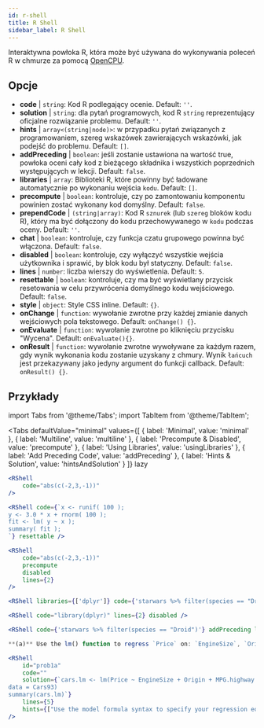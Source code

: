 ```yaml
---
id: r-shell
title: R Shell
sidebar_label: R Shell
---
```


Interaktywna powłoka R, która może być używana do wykonywania poleceń R w chmurze za pomocą [OpenCPU](https://www.opencpu.org/).

## Opcje

* __code__ | `string`: Kod R podlegający ocenie. Default: `''`.
* __solution__ | `string`: dla pytań programowych, kod R `string` reprezentujący oficjalne rozwiązanie problemu. Default: `''`.
* __hints__ | `array<(string|node)>`: w przypadku pytań związanych z programowaniem, szereg wskazówek zawierających wskazówki, jak podejść do problemu. Default: `[]`.
* __addPreceding__ | `boolean`: jeśli zostanie ustawiona na wartość true, powłoka oceni cały kod z bieżącego składnika i wszystkich poprzednich występujących w lekcji. Default: `false`.
* __libraries__ | `array`: Biblioteki R, które powinny być ładowane automatycznie po wykonaniu wejścia `kodu`. Default: `[]`.
* __precompute__ | `boolean`: kontroluje, czy po zamontowaniu komponentu powinien zostać wykonany kod domyślny. Default: `false`.
* __prependCode__ | `(string|array)`: Kod R `sznurek` (lub `szereg` bloków kodu R), który ma być dołączony do kodu przechowywanego w `kodu` podczas oceny. Default: `''`.
* __chat__ | `boolean`: kontroluje, czy funkcja czatu grupowego powinna być włączona. Default: `false`.
* __disabled__ | `boolean`: kontroluje, czy wyłączyć wszystkie wejścia użytkownika i sprawić, by blok kodu był statyczny. Default: `false`.
* __lines__ | `number`: liczba wierszy do wyświetlenia. Default: `5`.
* __resettable__ | `boolean`: kontroluje, czy ma być wyświetlany przycisk resetowania w celu przywrócenia domyślnego kodu wejściowego. Default: `false`.
* __style__ | `object`: Style CSS inline. Default: `{}`.
* __onChange__ | `function`: wywołanie zwrotne przy każdej zmianie danych wejściowych pola tekstowego. Default: `onChange() {}`.
* __onEvaluate__ | `function`: wywołanie zwrotne po kliknięciu przycisku "Wycena". Default: `onEvaluate(){}`.
* __onResult__ | `function`: wywołanie zwrotne wywoływane za każdym razem, gdy wynik wykonania kodu zostanie uzyskany z chmury. Wynik `łańcuch` jest przekazywany jako jedyny argument do funkcji callback. Default: `onResult() {}`.


## Przykłady

import Tabs from '@theme/Tabs';
import TabItem from '@theme/TabItem';

<Tabs
    defaultValue="minimal"
    values={[
        { label: 'Minimal', value: 'minimal' },
        { label: 'Multiline', value: 'multiline' },
        { label: 'Precompute & Disabled', value: 'precompute' },
        { label: 'Using Libraries', value: 'usingLibraries' },
        { label: 'Add Preceding Code', value: 'addPreceding' },
        { label: 'Hints & Solution', value: 'hintsAndSolution' }
    ]}
    lazy
>

<TabItem value="minimal" >

```jsx live
<RShell
    code="abs(c(-2,3,-1))"
/>
```

</TabItem>

<TabItem value="multiline" >

```jsx live
<RShell code={`x <- runif( 100 );
y <- 3.0 * x + rnorm( 100 );
fit <- lm( y ~ x );
summary( fit );
`} resettable />
```

</TabItem>

<TabItem value="precompute" >

```jsx live
<RShell
    code="abs(c(-2,3,-1))"
    precompute
    disabled
    lines={2}
/>
```

</TabItem>

<TabItem value="usingLibraries" >

```jsx live
<RShell libraries={['dplyr']} code={'starwars %>% filter(species == "Droid")'} lines={2} />
```

</TabItem>

<TabItem value="addPreceding" >

```jsx live
<RShell code="library(dplyr)" lines={2} disabled />

<RShell code={'starwars %>% filter(species == "Droid")'} addPreceding lines={2} />
```

</TabItem>

<TabItem value="hintsAndSolution" >

```jsx live
**(a)** Use the lm() function to regress `Price` on: `EngineSize`, `Origin`, `MPG.highway`, `MPG.city` and `Horsepower`.

<RShell 
    id="prob1a"
    code="" 
    solution={`cars.lm <- lm(Price ~ EngineSize + Origin + MPG.highway + MPG.city + Horsepower,
data = Cars93)
summary(cars.lm)`} 
    lines={5} 
    hints={["Use the model formula syntax to specify your regression equation. Type ?formula if you don't remember how formulas work.","You can use the summary() function to retrieve a detailed regression output for a lm object"]}
/>
```

</TabItem>

</Tabs>
